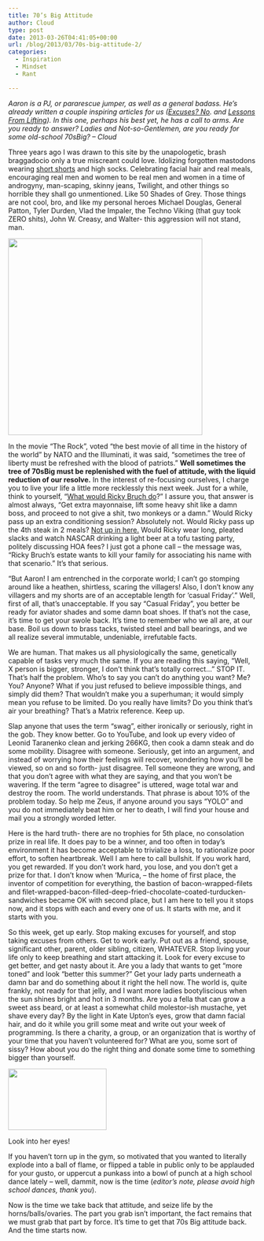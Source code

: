 ```yaml
---
title: 70’s Big Attitude
author: Cloud
type: post
date: 2013-03-26T04:41:05+00:00
url: /blog/2013/03/70s-big-attitude-2/
categories:
  - Inspiration
  - Mindset
  - Rant

---
```

_Aaron is a PJ, or pararescue jumper, as well as a general badass. He&#8217;s already written a couple inspiring articles for us (<a href="/blog/2013/02/excuses-no/" target="_blank">Excuses? No</a>. and <a href="/blog/2013/01/lessons-from-lifting/" target="_blank">Lessons From Lifting</a>). In this one, perhaps his best yet, he has a call to arms. Are you ready to answer? Ladies and Not-so-Gentlemen, are you ready for some old-school 70sBig? &#8211; Cloud_

Three years ago I was drawn to this site by the unapologetic, brash braggadocio only a true miscreant could love. Idolizing forgotten mastodons wearing <a href="/blog/2012/09/the-revolutionary-guide-to-manly-short-shorts/" target="_blank">short shorts</a> and high socks. Celebrating facial hair and real meals, encouraging real men and women to be real men and women in a time of androgyny, man-scaping, skinny jeans, Twilight, and other things so horrible they shall go unmentioned. Like 50 Shades of Grey. Those things are not cool, bro, and like my personal heroes Michael Douglas, General Patton, Tyler Durden, Vlad the Impaler, the Techno Viking (that guy took ZERO shits), John W. Creasy, and Walter- this aggression will not stand, man.

<img class="aligncenter" src="/2009/09/dougyoung-395x400.jpg" alt="" width="395" height="400" />

In the movie “The Rock”, voted “the best movie of all time in the history of the world” by NATO and the Illuminati, it was said, “sometimes the tree of liberty must be refreshed with the blood of patriots.&#8221; **Well sometimes the tree of 70sBig must be replenished with the fuel of attitude, with the liquid reduction of our resolve.** In the interest of re-focusing ourselves, I charge you to live your life a little more recklessly this next week. Just for a while, think to yourself, “<a href="/hall-of-fame/ricky-bruch/" target="_blank">What would Ricky Bruch do</a>?” I assure you, that answer is almost always, “Get extra mayonnaise, lift some heavy shit like a damn boss, and proceed to not give a shit, two monkeys or a damn.” Would Ricky pass up an extra conditioning session? Absolutely not. Would Ricky pass up the 4th steak in 2 meals? <a title="The pain train is comin!" href="http://www.youtube.com/watch?v=RzToNo7A-94" target="_blank">Not up in here.</a> Would Ricky wear long, pleated slacks and watch NASCAR drinking a light beer at a tofu tasting party, politely discussing HOA fees? I just got a phone call &#8211; the message was, “Ricky Bruch’s estate wants to kill your family for associating his name with that scenario.” It’s that serious.

“But Aaron! I am entrenched in the corporate world; I can’t go stomping around like a heathen, shirtless, scaring the villagers! Also, I don’t know any villagers and my shorts are of an acceptable length for ‘casual Friday’.” Well, first of all, that’s unacceptable. If you say “Casual Friday”, you better be ready for aviator shades and some damn boat shoes. If that’s not the case, it’s time to get your swole back. It’s time to remember who we all are, at our base. Boil us down to brass tacks, twisted steel and ball bearings, and we all realize several immutable, undeniable, irrefutable facts.

We are human. That makes us all physiologically the same, genetically capable of tasks very much the same. If you are reading this saying, “Well, X person is bigger, stronger, I don’t think that’s totally correct…” STOP IT. That’s half the problem. Who’s to say you can’t do anything you want? Me? You? Anyone? What if you just refused to believe impossible things, and simply did them? That wouldn&#8217;t make you a superhuman; it would simply mean you refuse to be limited. Do you really have limits? Do you think that’s air your breathing? That’s a Matrix reference. Keep up.

Slap anyone that uses the term “swag”, either ironically or seriously, right in the gob. They know better. Go to YouTube, and look up every video of Leonid Taranenko clean and jerking 266KG, then cook a damn steak and do some mobility. Disagree with someone. Seriously, get into an argument, and instead of worrying how their feelings will recover, wondering how you’ll be viewed, so on and so forth- just disagree. Tell someone they are wrong, and that you don’t agree with what they are saying, and that you won’t be wavering. If the term “agree to disagree” is uttered, wage total war and destroy the room. The world understands. That phrase is about 10% of the problem today. So help me Zeus, if anyone around you says “YOLO” and you do not immediately beat him or her to death, I will find your house and mail you a strongly worded letter.

Here is the hard truth- there are no trophies for 5th place, no consolation prize in real life. It does pay to be a winner, and too often in today’s environment it has become acceptable to trivialize a loss, to rationalize poor effort, to soften heartbreak. Well I am here to call bullshit. If you work hard, you get rewarded. If you don’t work hard, you lose, and you don’t get a prize for that. I don’t know when ‘Murica, &#8211; the home of first place, the inventor of competition for everything, the bastion of bacon-wrapped-filets and filet-wrapped-bacon-filled-deep-fried-chocolate-coated-turducken-sandwiches became OK with second place, but I am here to tell you it stops now, and it stops with each and every one of us. It starts with me, and it starts with you.

So this week, get up early. Stop making excuses for yourself, and stop taking excuses from others. Get to work early. Put out as a friend, spouse, significant other, parent, older sibling, citizen, WHATEVER. Stop living your life only to keep breathing and start attacking it. Look for every excuse to get better, and get nasty about it. Are you a lady that wants to get “more toned” and look “better this summer?” Get your lady parts underneath a damn bar and do something about it right the hell now. The world is, quite frankly, not ready for that jelly, and I want more ladies bootyliscious when the sun shines bright and hot in 3 months. Are you a fella that can grow a sweet ass beard, or at least a somewhat child molestor-ish mustache, yet shave every day? By the light in Kate Upton’s eyes, grow that damn facial hair, and do it while you grill some meat and write out your week of programming. Is there a charity, a group, or an organization that is worthy of your time that you haven’t volunteered for? What are you, some sort of sissy? How about you do the right thing and donate some time to something bigger than yourself.

<div id="attachment_8893" style="width: 210px" class="wp-caption aligncenter">
  <a href="/blog/2013/03/70s-big-attitude-2/kate-upton/" rel="attachment wp-att-8893"><img aria-describedby="caption-attachment-8893" data-attachment-id="8893" data-permalink="/blog/2013/03/70s-big-attitude-2/kate-upton/" data-orig-file="/2013/03/kate-upton.jpg" data-orig-size="1680,1050" data-comments-opened="1" data-image-meta="{&quot;aperture&quot;:&quot;0&quot;,&quot;credit&quot;:&quot;&quot;,&quot;camera&quot;:&quot;&quot;,&quot;caption&quot;:&quot;&quot;,&quot;created_timestamp&quot;:&quot;0&quot;,&quot;copyright&quot;:&quot;&quot;,&quot;focal_length&quot;:&quot;0&quot;,&quot;iso&quot;:&quot;0&quot;,&quot;shutter_speed&quot;:&quot;0&quot;,&quot;title&quot;:&quot;&quot;}" data-image-title="Kate Upton" data-image-description="" data-medium-file="/2013/03/kate-upton-200x125.jpg" data-large-file="/2013/03/kate-upton-450x281.jpg" class="size-medium wp-image-8893" src="/2013/03/kate-upton-200x125.jpg" alt="" width="200" height="125" srcset="/2013/03/kate-upton-200x125.jpg 200w, /2013/03/kate-upton-150x93.jpg 150w, /2013/03/kate-upton-450x281.jpg 450w, /2013/03/kate-upton-480x300.jpg 480w" sizes="(max-width: 200px) 100vw, 200px" /></a>
  
  <p id="caption-attachment-8893" class="wp-caption-text">
    Look into her eyes!
  </p>
</div>

If you haven’t torn up in the gym, so motivated that you wanted to literally explode into a ball of flame, or flipped a table in public only to be applauded for your gusto, or uppercut a punkass into a bowl of punch at a high school dance lately &#8211; well, dammit, now is the time (_editor&#8217;s note, please avoid high school dances, thank you_).

Now is the time we take back that attitude, and seize life by the horns/balls/ovaries. The part you grab isn’t important, the fact remains that we must grab that part by force. It’s time to get that 70s Big attitude back. And the time starts now.

&nbsp;